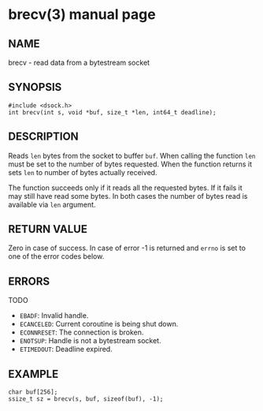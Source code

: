 # brecv(3) manual page

## NAME

brecv - read data from a bytestream socket

## SYNOPSIS

```
#include <dsock.h>
int brecv(int s, void *buf, size_t *len, int64_t deadline);
```

## DESCRIPTION

Reads `len` bytes from the socket to buffer `buf`. When calling the function `len` must be set to the number of bytes requested. When the function returns it sets `len` to number of bytes actually received.

The function succeeds only if it reads all the requested bytes. If it fails it may still have read some bytes. In both cases the number of bytes read is available via `len` argument.

## RETURN VALUE

Zero in case of success. In case of error -1 is returned and `errno` is set to one of the error codes below.

## ERRORS

TODO

* `EBADF`: Invalid handle.
* `ECANCELED`: Current coroutine is being shut down.
* `ECONNRESET`: The connection is broken.
* `ENOTSUP`: Handle is not a bytestream socket.
* `ETIMEDOUT`: Deadline expired.

## EXAMPLE

```
char buf[256];
ssize_t sz = brecv(s, buf, sizeof(buf), -1);
```

